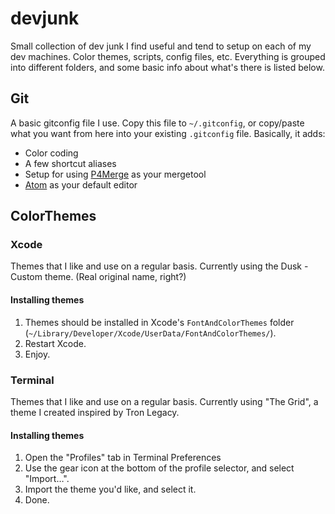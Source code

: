 devjunk
=======

Small collection of dev junk I find useful and tend to setup on each of my dev machines. Color themes, scripts, config files, etc. Everything is grouped into different folders, and some basic info about what's there is listed below.

## Git
A basic gitconfig file I use. Copy this file to `~/.gitconfig`, or copy/paste what you want from here into your existing `.gitconfig` file. Basically, it adds:

* Color coding
* A few shortcut aliases
* Setup for using [P4Merge][p4] as your mergetool
* [Atom][atom] as your default editor


## ColorThemes

### Xcode
Themes that I like and use on a regular basis. Currently using the Dusk - Custom theme. (Real original name, right?)

#### Installing themes
1. Themes should be installed in Xcode's `FontAndColorThemes` folder (`~/Library/Developer/Xcode/UserData/FontAndColorThemes/`).
2. Restart Xcode.
3. Enjoy.


### Terminal
Themes that I like and use on a regular basis. Currently using "The Grid", a theme I created inspired by Tron Legacy.

#### Installing themes
1. Open the "Profiles" tab in Terminal Preferences
2. Use the gear icon at the bottom of the profile selector, and select "Import…".
3. Import the theme you'd like, and select it.
4. Done.


[atom]:http://atom.io
[p4]:http://www.perforce.com/product/components/perforce-visual-merge-and-diff-tools
